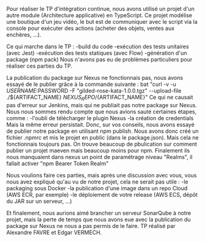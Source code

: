 Pour réaliser le TP d'intégration continue, nous avons utilisé un projet d'un autre module (Architecture applicative) en TypeScript.
Ce projet modélise une boutique d'un jeu vidéo, le but est de communiquer avec le script via la console pour exécuter des actions (acheter des objets, ventes aux enchères, ...).

Ce qui marche dans le TP :
-build du code
-exécution des tests unitaires (avec Jest)
-exécution des tests statiques (avec Flow)
-génération d'un package (npm pack)
Nous n'avons pas eu de problèmes particuliers pour réaliser ces parties du TP.

La publication du package sur Nexus ne fonctionnais pas, nous avons essayé de le publier grâce à la commande suivante :
bat "curl -v -u $USERNAME:$PASSWORD -F "gilded-rose-kata-1.0.0.tgz" --upload-file ./${ARTIFACT_NAME} ${NEXUS_REPO}/${ARTIFACT_NAME}"
Ce qui ne causait pas d'erreur sur Jenkins, mais qui ne publiait pas notre package sur Nexus.
Nous nous sommes rendu compte que nous avions sauté certaines étapes, comme :
-l'oubli de télécharger le plugin Nexus
-la création de credentials
Mais la même erreur persistait.
Donc, sur vos conseils, nous avons essayé de publier notre package en utilisant npm publish.
Nous avons donc créé un fichier .npmrc et mis le projet en public (dans le package.json).
Mais cela ne fonctionnais toujours pas.
On trouve beaucoup de pbulication sur comment publier un projet maeven mais beaucoup moins pour npm.
Finalement ils nous manquaient dans nexus un point de paramétrage niveau "Realms", il fallait activer "npm Bearer Token Realm"

Nous voulions faire ces parties, mais après une discussion avec vous, vous nous avez expliqué qu'au vu de notre projet, cela ne serait pas utile :
-le packaging sous Docker
-la publication d'une image dans un repo Cloud (AWS ECR, par exemple)
-le déploiement de votre release (AWS ECS, dépôt du JAR sur un serveur, ...)

Et finalement, nous aurions aimé brancher un serveur SonarQube à notre projet, mais la perte de temps que nous avons eue avec la publication du package sur Nexus ne nous a pas permis de le faire.
TP réalisé par Alexandre FAVRE et Edgar VERMECH.